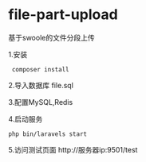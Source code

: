 # file-part-upload
基于swoole的文件分段上传

1.安装

     composer install
    
2.导入数据库 file.sql

3.配置MySQL,Redis

4.启动服务
  
    php bin/laravels start

5.访问测试页面
  http://服务器ip:9501/test
  
  

